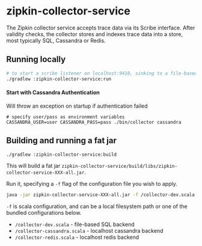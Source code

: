 # zipkin-collector-service

The Zipkin collector service accepts trace data via its Scribe interface.
After validity checks, the collector stores and indexes trace data into a
store, most typically SQL, Cassandra or Redis.

## Running locally

```bash
# to start a scribe listener on localhost:9410, sinking to a file-based SQL store.
./gradlew :zipkin-collector-service:run
```

#### Start with Cassandra Authentication

Will throw an exception on startup if authentication failed
```
# specify user/pass as environment variables
CASSANDRA_USER=user CASSANDRA_PASS=pass ./bin/collector cassandra

```


## Building and running a fat jar

```bash
./gradlew :zipkin-collector-service:build
```
This will build a fat jar `zipkin-collector-service/build/libs/zipkin-collector-service-XXX-all.jar`.

Run it, specifying a `-f` flag of the configuration file you wish to apply.

```bash
java -jar zipkin-collector-service-XXX-all.jar -f /collector-dev.scala
```

`-f` is scala configuration, and can be a local filesystem path or one of the
bundled configurations below.

* `/collector-dev.scala` - file-based SQL backend
* `/collector-cassandra.scala` - localhost cassandra backend
* `/collector-redis.scala` - localhost redis backend

